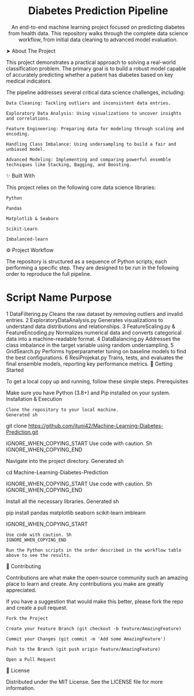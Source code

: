 <h1 align="center">Diabetes Prediction Pipeline</h1>
<p align="center">
An end-to-end machine learning project focused on predicting diabetes from health data. This repository walks through the complete data science workflow, from initial data cleaning to advanced model evaluation.
</p>
➤ About The Project

This project demonstrates a practical approach to solving a real-world classification problem. The primary goal is to build a robust model capable of accurately predicting whether a patient has diabetes based on key medical indicators.

The pipeline addresses several critical data science challenges, including:

    Data Cleaning: Tackling outliers and inconsistent data entries.

    Exploratory Data Analysis: Using visualizations to uncover insights and correlations.

    Feature Engineering: Preparing data for modeling through scaling and encoding.

    Handling Class Imbalance: Using undersampling to build a fair and unbiased model.

    Advanced Modeling: Implementing and comparing powerful ensemble techniques like Stacking, Bagging, and Boosting.

✨ Built With

This project relies on the following core data science libraries:

    Python

    Pandas

    Matplotlib & Seaborn

    Scikit-Learn

    Imbalanced-learn

⚙️ Project Workflow

The repository is structured as a sequence of Python scripts, each performing a specific step. They are designed to be run in the following order to reproduce the full pipeline.
#	Script Name	Purpose
1	DataFiltering.py	Cleans the raw dataset by removing outliers and invalid entries.
2	ExploratoryDataAnalysis.py	Generates visualizations to understand data distributions and relationships.
3	FeatureScaling.py & FeatureEncoding.py	Normalizes numerical data and converts categorical data into a machine-readable format.
4	DataBalancing.py	Addresses the class imbalance in the target variable using random undersampling.
5	GridSearch.py	Performs hyperparameter tuning on baseline models to find the best configurations.
6	ResiProjekat.py	Trains, tests, and evaluates the final ensemble models, reporting key performance metrics.
🚀 Getting Started

To get a local copy up and running, follow these simple steps.
Prerequisites

Make sure you have Python (3.8+) and Pip installed on your system.
Installation & Execution

    Clone the repository to your local machine.
    Generated sh

      
git clone https://github.com/ituni42/Machine-Learning-Diabetes-Prediction.git

    

IGNORE_WHEN_COPYING_START
Use code with caution. Sh
IGNORE_WHEN_COPYING_END

Navigate into the project directory.
Generated sh

      
cd Machine-Learning-Diabetes-Prediction

    

IGNORE_WHEN_COPYING_START
Use code with caution. Sh
IGNORE_WHEN_COPYING_END

Install all the necessary libraries.
Generated sh

      
pip install pandas matplotlib seaborn scikit-learn imblearn

    

IGNORE_WHEN_COPYING_START

    Use code with caution. Sh
    IGNORE_WHEN_COPYING_END

    Run the Python scripts in the order described in the workflow table above to see the results.

🤝 Contributing

Contributions are what make the open-source community such an amazing place to learn and create. Any contributions you make are greatly appreciated.

If you have a suggestion that would make this better, please fork the repo and create a pull request.

    Fork the Project

    Create your Feature Branch (git checkout -b feature/AmazingFeature)

    Commit your Changes (git commit -m 'Add some AmazingFeature')

    Push to the Branch (git push origin feature/AmazingFeature)

    Open a Pull Request

📜 License

Distributed under the MIT License. See the LICENSE file for more information.
